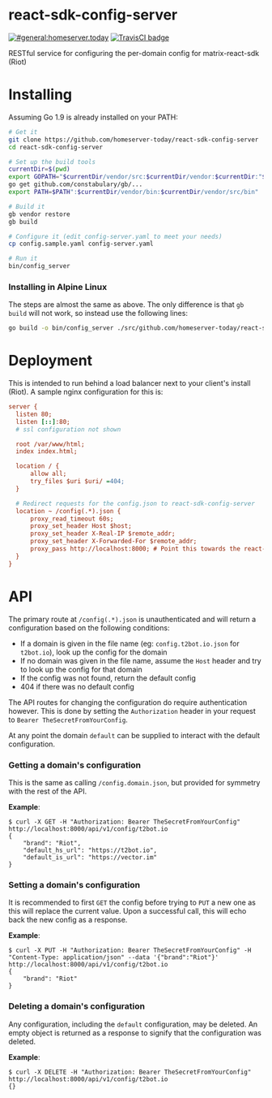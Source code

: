 # react-sdk-config-server

[![#general:homeserver.today](https://img.shields.io/badge/matrix-%23general:homeserver.today-brightgreen.svg)](https://matrix.to/#/#general:homeserver.today)
[![TravisCI badge](https://travis-ci.org/turt2live/matrix-media-repo.svg?branch=master)](https://travis-ci.org/turt2live/matrix-media-repo)

RESTful service for configuring the per-domain config for matrix-react-sdk (Riot)

# Installing

Assuming Go 1.9 is already installed on your PATH:
```bash
# Get it
git clone https://github.com/homeserver-today/react-sdk-config-server
cd react-sdk-config-server

# Set up the build tools
currentDir=$(pwd)
export GOPATH="$currentDir/vendor/src:$currentDir/vendor:$currentDir:"$GOPATH
go get github.com/constabulary/gb/...
export PATH=$PATH":$currentDir/vendor/bin:$currentDir/vendor/src/bin"

# Build it
gb vendor restore
gb build

# Configure it (edit config-server.yaml to meet your needs)
cp config.sample.yaml config-server.yaml

# Run it
bin/config_server
```

### Installing in Alpine Linux

The steps are almost the same as above. The only difference is that `gb build` will not work, so instead use the following lines:
```bash
go build -o bin/config_server ./src/github.com/homeserver-today/react-sdk-config-server/cmd/config_server/
```

# Deployment

This is intended to run behind a load balancer next to your client's install (Riot). A sample nginx configuration for this is:

```ini
server {
  listen 80;
  listen [::]:80;
  # ssl configuration not shown

  root /var/www/html;
  index index.html;

  location / {
      allow all;
      try_files $uri $uri/ =404;
  }

  # Redirect requests for the config.json to react-sdk-config-server
  location ~ /config(.*).json {
      proxy_read_timeout 60s;
      proxy_set_header Host $host;
      proxy_set_header X-Real-IP $remote_addr;
      proxy_set_header X-Forwarded-For $remote_addr;
      proxy_pass http://localhost:8000; # Point this towards the react-sdk-config-server
  }
}
```

# API

The primary route at `/config(.*).json` is unauthenticated and will return a configuration based on the following conditions:
* If a domain is given in the file name (eg: `config.t2bot.io.json` for `t2bot.io`), look up the config for the domain
* If no domain was given in the file name, assume the `Host` header and try to look up the config for that domain
* If the config was not found, return the default config
* 404 if there was no default config

The API routes for changing the configuration do require authentication however. This is done by setting the `Authorization`
header in your request to `Bearer TheSecretFromYourConfig`.

At any point the domain `default` can be supplied to interact with the default configuration.

### Getting a domain's configuration

This is the same as calling `/config.domain.json`, but provided for symmetry with the rest of the API.

**Example**:
```
$ curl -X GET -H "Authorization: Bearer TheSecretFromYourConfig" http://localhost:8000/api/v1/config/t2bot.io
{
    "brand": "Riot",
    "default_hs_url": "https://t2bot.io",
    "default_is_url": "https://vector.im"
}
```

### Setting a domain's configuration

It is recommended to first `GET` the config before trying to `PUT` a new one as this will replace the current value. Upon
a successful call, this will echo back the new config as a response.

**Example**:
```
$ curl -X PUT -H "Authorization: Bearer TheSecretFromYourConfig" -H "Content-Type: application/json" --data '{"brand":"Riot"}' http://localhost:8000/api/v1/config/t2bot.io
{
    "brand": "Riot"
}
```

### Deleting a domain's configuration

Any configuration, including the `default` configuration, may be deleted. An empty object is returned as a response to
signify that the configuration was deleted.

**Example**:
```
$ curl -X DELETE -H "Authorization: Bearer TheSecretFromYourConfig" http://localhost:8000/api/v1/config/t2bot.io
{}
```
